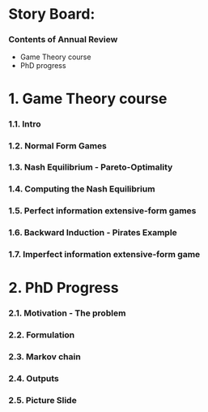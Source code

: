 # **Story Board**:

### **Contents of Annual Review**
- Game Theory course
- PhD progress

# 1. Game Theory course

### **1.1. Intro**

### **1.2. Normal Form Games**

### **1.3. Nash Equilibrium - Pareto-Optimality**

### **1.4. Computing the Nash Equilibrium**

### **1.5. Perfect information extensive-form games**

### **1.6. Backward Induction - Pirates Example**

### **1.7. Imperfect information extensive-form game**

# 2. PhD Progress

### **2.1. Motivation - The problem**

### **2.2. Formulation**

### **2.3. Markov chain**

### **2.4. Outputs**

### **2.5. Picture Slide**